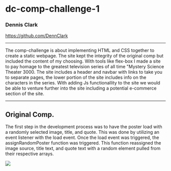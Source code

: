 # dc-comp-challenge-1

### Dennis Clark

  https://github.com/DennClark
  
---

The comp-challenge is about implementing HTML and CSS together to create a static webpage. The site kept the integrity of the original comp but included the content of my choosing. With tools like flex-box I made a site to pay homage to the greatest television series of all time "Mystery Science Theater 3000. The site includes a header and navbar with links to take you to separate pages, the lower portion of the site includes info on the characters in the series. With adding Js functionallity to the site we would be able to venture further into the site including a potential e-commerce section of the site.

---

## Original Comp.

The first step in the development process was to have the poster load with a randomly selected image, title, and quote. This was done by utilizing an event listener with the load event. Once the load event was triggered, the assignRandomPoster function was triggered. This function reassigned the image source, title text, and quote text with a random element pulled from their respective arrays.

![](OG-comp.png)

